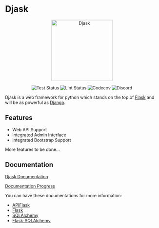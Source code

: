 # Djask

<div align="center">

<img src="https://raw.githubusercontent.com/z-t-y/Djask/main/icon/djask.svg" width="200" alt="Djask">

![Test Status](https://github.com/z-t-y/Djask/workflows/Test/badge.svg)
![Lint Status](https://github.com/z-t-y/Djask/workflows/Lint/badge.svg)
![Codecov](https://img.shields.io/codecov/c/gh/z-t-y/Djask)
![![Discord](https://discord.gg/GtFcKUjmk3)](https://img.shields.io/discord/932075032409149570?color=purple&label=discord&logo=discord&logoColor=white)

</div>

Djask is a web framework for python which stands on the top of [Flask](https://flask.palletsproject.com) and will be as powerful as [Django](https://djangoproject.com).

## Features

- Web API Support
- Integrated Admin Interface
- Integrated Bootstrap Support

More features to be done...

## Documentation

[Djask Documentation](https://djask.readthedocs.io)

[Documentation Progress](https://github.com/z-t-y/Djask/issues/1)

You can have these documentations for more information:

- [APIFlask](https://apiflask.com)
- [Flask](https://flask.palletsprojects.com)
- [SQLAlchemy](https://www.sqlalchemy.org)
- [Flask-SQLAlchemy](https://flask-sqlalchemy.palletsprojects.com)
